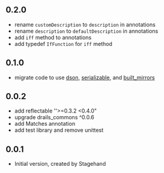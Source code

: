 ## 0.2.0

* rename `customDescription` to `description` in annotations
* rename `description` to `defaultDescription` in annotations
* add `iff` method to annotations
* add typedef `IfFunction` for `iff` method

## 0.1.0

* migrate code to use [dson](https://pub.dartlang.org/packages/dson), [serializable](https://pub.dartlang.org/packages/serializable), and [built_mirrors](https://pub.dartlang.org/packages/built_mirrors)


## 0.0.2

* add reflectable ''>=0.3.2 <0.4.0"
* upgrade drails_commons ^0.0.6
* add Matches annotation
* add test library and remove unittest

## 0.0.1

* Initial version, created by Stagehand

